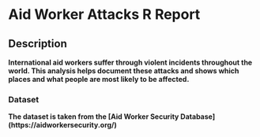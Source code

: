 # Aid Worker Attacks R Report
<h2>Description</h2>
<b>International aid workers suffer through violent incidents throughout the world. This analysis helps document these attacks and shows which places and what people are most likely to be affected. <b/>


<h3> Dataset </h4>
<b> The dataset is taken from the [Aid Worker Security Database](https://aidworkersecurity.org/) </b>
